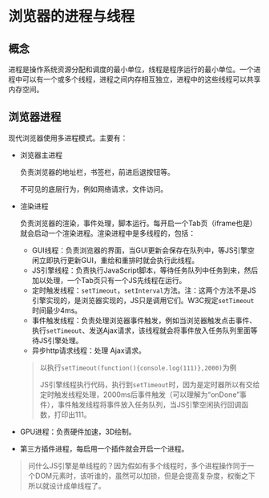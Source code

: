 # 浏览器的进程与线程

##  概念

进程是操作系统资源分配和调度的最小单位，线程是程序运行的最小单位。一个进程中可以有一个或多个线程，进程之间内存相互独立，进程中的这些线程可以共享内存空间。

## 浏览器进程

现代浏览器使用多进程模式。主要有：

- 浏览器主进程

  负责浏览器的地址栏，书签栏，前进后退按钮等。

  不可见的底层行为，例如网络请求，文件访问。

- 渲染进程

  负责浏览器的渲染，事件处理，脚本运行。每开启一个Tab页（iframe也是）就会启动一个渲染进程。渲染进程中是多线程的，包括：

  - GUI线程：负责浏览器的界面，当GUI更新会保存在队列中，等JS引擎空闲立即执行更新GUI，重绘和重排时就会执行此线程。
  - JS引擎线程：负责执行JavaScript脚本，等待任务队列中任务到来，然后加以处理，一个Tab页只有一个JS先线程在运行。
  - 定时触发线程：`setTimeout`，`setInterval`方法。注：这两个方法不是JS引擎实现的，是浏览器实现的，JS只是调用它们。W3C规定`setTimeout`时间最少4ms。
  - 事件触发线程：负责处理浏览器事件触发，例如当浏览器触发点击事件、执行`setTimeout`、发送Ajax请求，该线程就会将事件放入任务队列里面等待JS引擎处理。
  - 异步http请求线程：处理 Ajax请求。

  > 以执行`setTimeout(function(){console.log(111)},2000)`为例
  >
  > JS引擎线程执行代码，执行到`setTimeout`时，因为是定时器所以有交给定时触发线程处理，2000ms后事件触发（可以理解为“onDone”事件），事件触发线程将事件放入任务队列，当JS引擎空闲执行回调函数，打印出111。

- GPU进程：负责硬件加速，3D绘制。

- 第三方插件进程，每启用一个插件就会开启一个进程。

> 问什么JS引擎是单线程的？因为假如有多个线程时，多个进程操作同于一个DOM元素时，该听谁的，虽然可以加锁，但是会提高复杂度，权衡之下所以就设计成单线程了。


